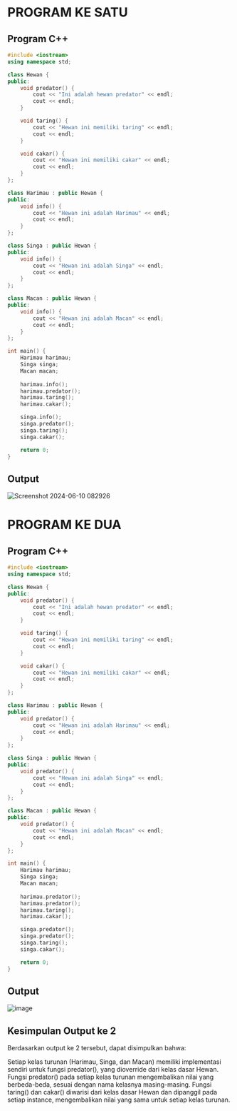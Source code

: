 # PROGRAM KE SATU
## Program C++ 
```c++
#include <iostream>
using namespace std;

class Hewan {
public:
    void predator() {
        cout << "Ini adalah hewan predator" << endl;
        cout << endl;
    }

    void taring() {
        cout << "Hewan ini memiliki taring" << endl;
        cout << endl;
    }

    void cakar() {
        cout << "Hewan ini memiliki cakar" << endl;
        cout << endl;
    }
};

class Harimau : public Hewan {
public:
    void info() {
        cout << "Hewan ini adalah Harimau" << endl;
        cout << endl;
    }
};

class Singa : public Hewan {
public:
    void info() {
        cout << "Hewan ini adalah Singa" << endl;
        cout << endl;
    }
};

class Macan : public Hewan {
public:
    void info() {
        cout << "Hewan ini adalah Macan" << endl;
        cout << endl;
    }
};

int main() {
    Harimau harimau;
    Singa singa;
    Macan macan;
    
    harimau.info();
    harimau.predator();
    harimau.taring();
    harimau.cakar();

    singa.info();
    singa.predator();
    singa.taring();
    singa.cakar();

    return 0;
}
```
## Output

![Screenshot 2024-06-10 082926](https://github.com/mchydhamlna/Tugas_AB1203/assets/144500877/f67f944c-b3ca-49a8-8c74-54457eb64d8e)

# PROGRAM KE DUA
## Program C++
```c++
#include <iostream>
using namespace std;

class Hewan {
public:
    void predator() {
        cout << "Ini adalah hewan predator" << endl;
        cout << endl;
    }

    void taring() {
        cout << "Hewan ini memiliki taring" << endl;
        cout << endl;
    }

    void cakar() {
        cout << "Hewan ini memiliki cakar" << endl;
        cout << endl;
    }
};

class Harimau : public Hewan {
public:
    void predator() {
        cout << "Hewan ini adalah Harimau" << endl;
        cout << endl;
    }
};

class Singa : public Hewan {
public:
    void predator() {
        cout << "Hewan ini adalah Singa" << endl;
        cout << endl;
    }
};

class Macan : public Hewan {
public:
    void predator() {
        cout << "Hewan ini adalah Macan" << endl;
        cout << endl;
    }
};

int main() {
    Harimau harimau;
    Singa singa;
    Macan macan;
    
    harimau.predator();
    harimau.predator();
    harimau.taring();
    harimau.cakar();

    singa.predator();
    singa.predator();
    singa.taring();
    singa.cakar();

    return 0;
}
```
## Output

![image](https://github.com/mchydhamlna/Tugas_AB1203/assets/144500877/a32bd2c2-ecd0-41c2-9858-d2df619ca2c9)

## Kesimpulan Output ke 2

Berdasarkan output ke 2 tersebut, dapat disimpulkan bahwa:

Setiap kelas turunan (Harimau, Singa, dan Macan) memiliki implementasi sendiri untuk fungsi predator(), yang dioverride dari kelas dasar Hewan.
Fungsi predator() pada setiap kelas turunan mengembalikan nilai yang berbeda-beda, sesuai dengan nama kelasnya masing-masing.
Fungsi taring() dan cakar() diwarisi dari kelas dasar Hewan dan dipanggil pada setiap instance, mengembalikan nilai yang sama untuk setiap kelas turunan.
